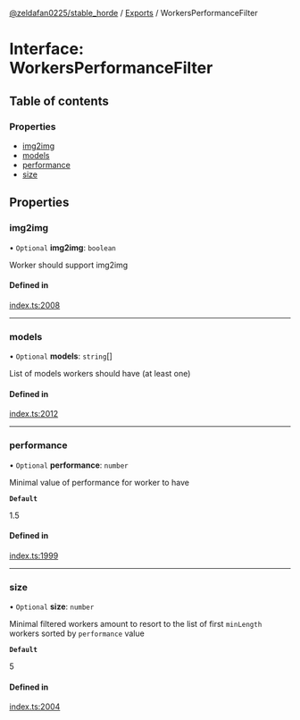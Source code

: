 [@zeldafan0225/stable_horde](../README.md) / [Exports](../modules.md) / WorkersPerformanceFilter

# Interface: WorkersPerformanceFilter

## Table of contents

### Properties

- [img2img](WorkersPerformanceFilter.md#img2img)
- [models](WorkersPerformanceFilter.md#models)
- [performance](WorkersPerformanceFilter.md#performance)
- [size](WorkersPerformanceFilter.md#size)

## Properties

### img2img

• `Optional` **img2img**: `boolean`

Worker should support img2img

#### Defined in

[index.ts:2008](https://github.com/ZeldaFan0225/stable_horde/blob/4f15ca1/index.ts#L2008)

___

### models

• `Optional` **models**: `string`[]

List of models workers should have (at least one)

#### Defined in

[index.ts:2012](https://github.com/ZeldaFan0225/stable_horde/blob/4f15ca1/index.ts#L2012)

___

### performance

• `Optional` **performance**: `number`

Minimal value of performance for worker to have

**`Default`**

1.5

#### Defined in

[index.ts:1999](https://github.com/ZeldaFan0225/stable_horde/blob/4f15ca1/index.ts#L1999)

___

### size

• `Optional` **size**: `number`

Minimal filtered workers amount to resort to the list of first `minLength` workers sorted by `performance` value

**`Default`**

5

#### Defined in

[index.ts:2004](https://github.com/ZeldaFan0225/stable_horde/blob/4f15ca1/index.ts#L2004)
